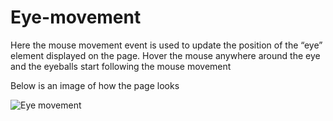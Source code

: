# Eye-movement

Here the mouse movement event is used to update the position of the “eye” element displayed on the page. 
Hover the mouse anywhere around the eye and the eyeballs start following the mouse movement

Below is an image of how the page looks

![Eye movement](https://user-images.githubusercontent.com/120546122/226514855-d9502833-4af7-47d5-a058-9d3d2975d944.png)
